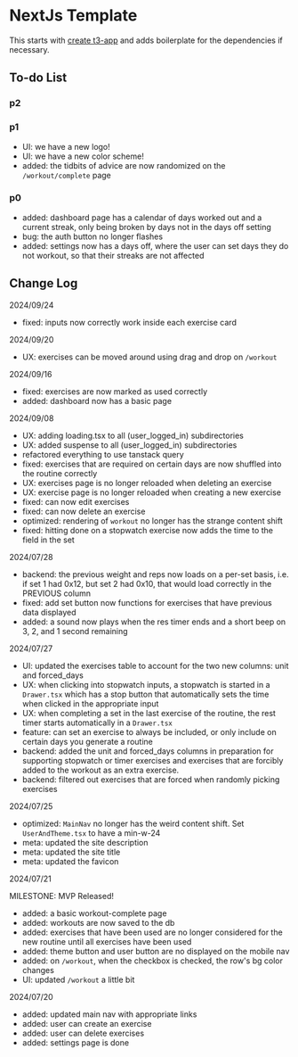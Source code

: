 # NextJs Template

This starts with [create t3-app](https://create.t3.gg/) and adds boilerplate for the dependencies if necessary.

## To-do List

### p2

### p1

- UI: we have a new logo!
- UI: we have a new color scheme!
- added: the tidbits of advice are now randomized on the `/workout/complete` page

### p0

- added: dashboard page has a calendar of days worked out and a current streak, only being broken by days not in the days off setting
- bug: the auth button no longer flashes
- added: settings now has a days off, where the user can set days they do not workout, so that their streaks are not affected

## Change Log

2024/09/24

- fixed: inputs now correctly work inside each exercise card

2024/09/20

- UX: exercises can be moved around using drag and drop on `/workout`

2024/09/16

- fixed: exercises are now marked as used correctly
- added: dashboard now has a basic page

2024/09/08

- UX: adding loading.tsx to all (user_logged_in) subdirectories
- UX: added suspense to all (user_logged_in) subdirectories
- refactored everything to use tanstack query
- fixed: exercises that are required on certain days are now shuffled into the routine correctly
- UX: exercises page is no longer reloaded when deleting an exercise
- UX: exercise page is no longer reloaded when creating a new exercise
- fixed: can now edit exercises
- fixed: can now delete an exercise
- optimized: rendering of `workout` no longer has the strange content shift
- fixed: hitting done on a stopwatch exercise now adds the time to the field in the set

2024/07/28

- backend: the previous weight and reps now loads on a per-set basis, i.e. if set 1 had 0x12, but set 2 had 0x10, that would load correctly in the PREVIOUS column
- fixed: add set button now functions for exercises that have previous data displayed
- added: a sound now plays when the res timer ends and a short beep on 3, 2, and 1 second remaining

2024/07/27

- UI: updated the exercises table to account for the two new columns: unit and forced_days
- UX: when clicking into stopwatch inputs, a stopwatch is started in a `Drawer.tsx` which has a stop button that automatically sets the time when clicked in the appropriate input
- UX: when completing a set in the last exercise of the routine, the rest timer starts automatically in a `Drawer.tsx`
- feature: can set an exercise to always be included, or only include on certain days you generate a routine
- backend: added the unit and forced_days columns in preparation for supporting stopwatch or timer exercises and exercises that are forcibly added to the workout as an extra exercise.
- backend: filtered out exercises that are forced when randomly picking exercises

2024/07/25

- optimized: `MainNav` no longer has the weird content shift. Set `UserAndTheme.tsx` to have a min-w-24
- meta: updated the site description
- meta: updated the site title
- meta: updated the favicon

2024/07/21

MILESTONE: MVP Released!

- added: a basic workout-complete page
- added: workouts are now saved to the db
- added: exercises that have been used are no longer considered for the new routine until all exercises have been used
- added: theme button and user button are no displayed on the mobile nav
- added: on `/workout`, when the checkbox is checked, the row's bg color changes
- UI: updated `/workout` a little bit

2024/07/20

- added: updated main nav with appropriate links
- added: user can create an exercise
- added: user can delete exercises
- added: settings page is done
